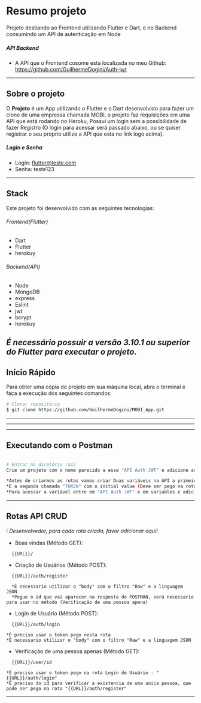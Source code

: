 # Resumo projeto

Projeto destiando ao Frontend utilizando Flutter e Dart, e no Backend consumindo um API de autenticação em Node

##### API Backend
- A API que o Frontend cosome esta localizada no meu Github: https://github.com/GuilhermeDogini/Auth-jwt
---

## Sobre o projeto

O **Projeto** é um App utilizando o Flutter e o Dart desenvolvido para fazer um clone de uma empressa chamada MOBI, o projeto faz requisições em uma API que está rodando no Heroku, Possui um login sem a possibilidade de fazer Registro (O login para acessar será passado abaixo, ou se quiser registrar o seu proprio utilize a API que esta no link logo acima).

##### Login e Senha 

- Login: flutter@teste.com
- Senha: teste123
---

## Stack

Este projeto foi desenvolvido com as seguintes tecnologias:

###### Frontend(Flutter)
  - Dart
  - Flutter
  - herokuy

###### Backend(API)
  - Node
  - MongoDB
  - express
  - Eslint
  - jwt
  - bcrypt
  - herokuy
  
*É necessário possuir a versão 3.10.1 ou superior do Flutter para executar o projeto.*
---

## Início Rápido

Para obter uma cópia do projeto em sua máquina local, abra o terminal e faça a execução dos seguintes comandos:

```bash
# Clonar repositório
$ git clone https://github.com/GuilhermeDogini/MOBI_App.git
```
---

---


---

## Executando com o Postman

```bash

# Entrar no diretório raíz
Crie um projeto com o nome parecido a esse "API Auth JWT" e adicione as rotas a baixo

*Antes de criarmos as rotas vamos criar Duas variáveis na API a primeira chamada "URL" com o initial value "http://localhost:4001" e o current value "http://localhost:4001"
*E a segunda chamada "TOKEN" com o initial value (Deve ser pego na rota "{{URL}}/auth/login" via POSTMAN) e o current value (Deve ser pego na rota "{{URL}}/auth/login" via POSTMAN)
*Para acessar a variável entre em "API Auth JWT" e em variables e adicione suas variaveis lá 
```
---


## Rotas API CRUD

:grey_exclamation: *Desenvolvedor, para cada rota criada, favor adicionar aqui!*

- Boas vindas (Método GET):
```
  {{URL}}/

```
- Criação de Usuários (Método POST):
```
  {{URL}}/auth/register
  
  *É necessario utilizar o "body" com o filtro "Raw" e a linguagem JSON
  *Pegue o id que vai aparecer na resposta do POSTMAN, será necessario para usar no método (Verificação de uma pessoa apena)

```

- Login de Usuário (Método POST):
```
  {{URL}}/auth/login

*É preciso usar o token pego nesta rota
*É necessario utilizar o "body" com o filtro "Raw" e a linguagem JSON

```

- Verificação de uma pessoa apenas (Método GET):
```
  {{URL}}/user/id

*É preciso usar o token pego na rota Login de Usuário : "{{URL}}/auth/login"
*É preciso do id para verificar a existencia de uma unica pessoa, que pode ser pego na rota "{{URL}}/auth/register"

```


---











